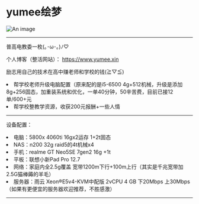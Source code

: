 # yumee绘梦

![An image](https://www.yumee.xin/wp-content/uploads/2025/02/cropped-123854630-e1738911155491.png)

_________________

普高电教委一枚(⁠｡⁠･⁠ω⁠･⁠｡⁠)⁠ﾉ⁠♡

个人博客（整活网站）： https://www.yumee.xin

励志用自己的技术在高中赚老师和学校的钱(⁠≧⁠▽⁠≦⁠)

<li>帮学校老师升级电脑配置（原来配的是i5-6500 4g+512机械，升级是添加8g+256固态，加重装系统和优化，一单40分钟，50辛苦费，目前已接12单/600+元</li>
<li>帮学校整教学资源，收获200元报酬+一些人情</li>

_________________

设备配置：

<li>电脑：5800x 4060ti 16gx2运存 1+2t固态</li>
<li>NAS：n200 32g raid5的4t机械x4</li>
<li>手机：realme GT Neo5SE 7gen2 16g +1t</li>
<li>平板：联想小新Pad Pro 12.7</li>
<li>网络：家庭内全2.5g覆盖 宽带1200m下行+100m上行（其实是千兆宽带加2.5G猫棒薅的羊毛）</li>
<li>服务器：雨云 Xeon®E5v4-KVM中配版  2vCPU 4 GB 下20Mbps 上30Mbps（如果有更便宜的服务器欢迎推荐，不胜感激）</li>

_________________

